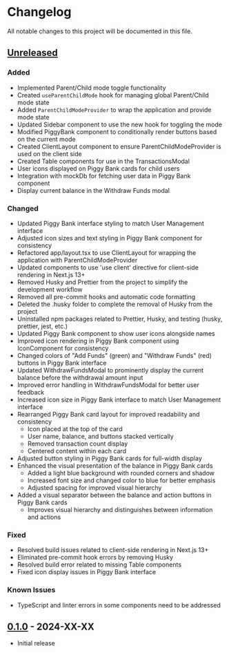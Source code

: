 # Changelog

All notable changes to this project will be documented in this file.

## [Unreleased]

### Added

- Implemented Parent/Child mode toggle functionality
- Created `useParentChildMode` hook for managing global Parent/Child mode state
- Added `ParentChildModeProvider` to wrap the application and provide mode state
- Updated Sidebar component to use the new hook for toggling the mode
- Modified PiggyBank component to conditionally render buttons based on the current mode
- Created ClientLayout component to ensure ParentChildModeProvider is used on the client side
- Created Table components for use in the TransactionsModal
- User icons displayed on Piggy Bank cards for child users
- Integration with mockDb for fetching user data in Piggy Bank component
- Display current balance in the Withdraw Funds modal

### Changed

- Updated Piggy Bank interface styling to match User Management interface
- Adjusted icon sizes and text styling in Piggy Bank component for consistency
- Refactored app/layout.tsx to use ClientLayout for wrapping the application with ParentChildModeProvider
- Updated components to use 'use client' directive for client-side rendering in Next.js 13+
- Removed Husky and Prettier from the project to simplify the development workflow
- Removed all pre-commit hooks and automatic code formatting
- Deleted the .husky folder to complete the removal of Husky from the project
- Uninstalled npm packages related to Prettier, Husky, and testing (husky, prettier, jest, etc.)
- Updated Piggy Bank component to show user icons alongside names
- Improved icon rendering in Piggy Bank component using IconComponent for consistency
- Changed colors of "Add Funds" (green) and "Withdraw Funds" (red) buttons in Piggy Bank interface
- Updated WithdrawFundsModal to prominently display the current balance before the withdrawal amount input
- Improved error handling in WithdrawFundsModal for better user feedback
- Increased icon size in Piggy Bank interface to match User Management interface
- Rearranged Piggy Bank card layout for improved readability and consistency
  - Icon placed at the top of the card
  - User name, balance, and buttons stacked vertically
  - Removed transaction count display
  - Centered content within each card
- Adjusted button styling in Piggy Bank cards for full-width display
- Enhanced the visual presentation of the balance in Piggy Bank cards
  - Added a light blue background with rounded corners and shadow
  - Increased font size and changed color to blue for better emphasis
  - Adjusted spacing for improved visual hierarchy
- Added a visual separator between the balance and action buttons in Piggy Bank cards
  - Improves visual hierarchy and distinguishes between information and actions

### Fixed

- Resolved build issues related to client-side rendering in Next.js 13+
- Eliminated pre-commit hook errors by removing Husky
- Resolved build error related to missing Table components
- Fixed icon display issues in Piggy Bank interface

### Known Issues

- TypeScript and linter errors in some components need to be addressed

## [0.1.0] - 2024-XX-XX

- Initial release

[Unreleased]: https://github.com/yourusername/tascheged/compare/v0.1.0...HEAD
[0.1.0]: https://github.com/yourusername/tascheged/releases/tag/v0.1.0
